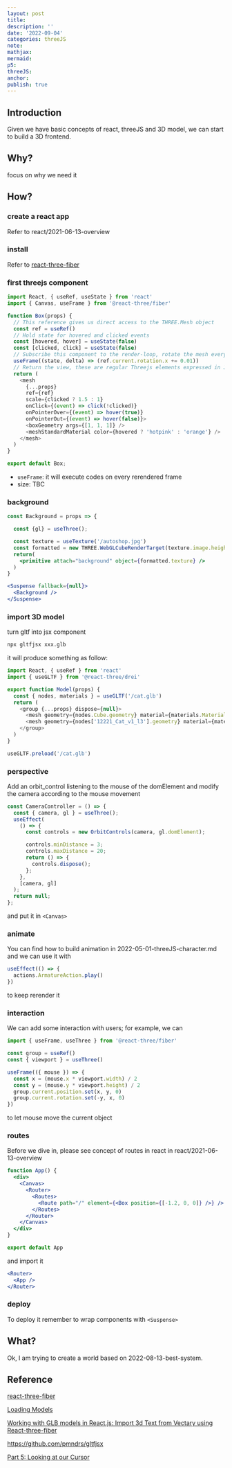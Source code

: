 ```yaml
---
layout: post
title:
description: ''
date: '2022-09-04'
categories: threeJS
note:
mathjax:
mermaid:
p5:
threeJS:
anchor:
publish: true
---
```


## Introduction

Given we have basic concepts of react, threeJS and 3D model, we can start to build a 3D frontend.

## Why?

focus on why we need it

## How?

### create a react app

Refer to react/2021-06-13-overview

### install

Refer to [react-three-fiber](https://github.com/pmndrs/react-three-fiber)

### first threejs component

```javascript
import React, { useRef, useState } from 'react'
import { Canvas, useFrame } from '@react-three/fiber'

function Box(props) {
  // This reference gives us direct access to the THREE.Mesh object
  const ref = useRef()
  // Hold state for hovered and clicked events
  const [hovered, hover] = useState(false)
  const [clicked, click] = useState(false)
  // Subscribe this component to the render-loop, rotate the mesh every frame
  useFrame((state, delta) => (ref.current.rotation.x += 0.01))
  // Return the view, these are regular Threejs elements expressed in JSX
  return (
    <mesh
      {...props}
      ref={ref}
      scale={clicked ? 1.5 : 1}
      onClick={(event) => click(!clicked)}
      onPointerOver={(event) => hover(true)}
      onPointerOut={(event) => hover(false)}>
      <boxGeometry args={[1, 1, 1]} />
      <meshStandardMaterial color={hovered ? 'hotpink' : 'orange'} />
    </mesh>
  )
}

export default Box;
```

* `useFrame`: it will execute codes on every rerendered frame
* size: TBC

### background

```jsx
const Background = props => {

  const {gl} = useThree();

  const texture = useTexture('/autoshop.jpg')
  const formatted = new THREE.WebGLCubeRenderTarget(texture.image.height).fromEquirectangularTexture(gl, texture)
  return(
    <primitive attach="background" object={formatted.texture} />
  )
}

<Suspense fallback={null}>
  <Background />
</Suspense>
```

### import 3D model

turn gltf into jsx component

```bash
npx gltfjsx xxx.glb
```

it will produce something as follow:

```javascript
import React, { useRef } from 'react'
import { useGLTF } from '@react-three/drei'

export function Model(props) {
  const { nodes, materials } = useGLTF('/cat.glb')
  return (
    <group {...props} dispose={null}>
      <mesh geometry={nodes.Cube.geometry} material={materials.Material} />
      <mesh geometry={nodes['12221_Cat_v1_l3'].geometry} material={materials.Cat} />
    </group>
  )
}

useGLTF.preload('/cat.glb')
```

### perspective

Add an orbit_control listening to the mouse of the domElement and modify the camera according to the mouse movement

```jsx
const CameraController = () => {
  const { camera, gl } = useThree();
  useEffect(
    () => {
      const controls = new OrbitControls(camera, gl.domElement);

      controls.minDistance = 3;
      controls.maxDistance = 20;
      return () => {
        controls.dispose();
      };
    },
    [camera, gl]
  );
  return null;
};
```

and put it in `<Canvas>`

### animate

You can find how to build animation in 2022-05-01-threeJS-character.md and we can use it with

```jsx
useEffect(() => {
  actions.ArmatureAction.play()
})
```

to keep rerender it

### interaction

We can add some interaction with users; for example, we can

```jsx
import { useFrame, useThree } from '@react-three/fiber'

const group = useRef()
const { viewport } = useThree()

useFrame(({ mouse }) => {
  const x = (mouse.x * viewport.width) / 2
  const y = (mouse.y * viewport.height) / 2
  group.current.position.set(x, y, 0)
  group.current.rotation.set(-y, x, 0)
})
```

to let mouse move the current object

### routes

Before we dive in, please see concept of routes in react in react/2021-06-13-overview

```jsx
function App() {
  <div>
    <Canvas>
      <Router>
        <Routes>
          <Route path="/" element={<Box position={[-1.2, 0, 0]} />} />
        </Routes>
      </Router>
    </Canvas>
  </div>
}

export default App
```

and import it

```jsx
<Router>
  <App />
</Router>
```

### deploy

To deploy it remember to wrap components with `<Suspense>`

## What?

Ok, I am trying to create a world based on 2022-08-13-best-system.

## Reference

[react-three-fiber](https://github.com/pmndrs/react-three-fiber)

[Loading Models](https://docs.pmnd.rs/react-three-fiber/tutorials/loading-models)

[Working with GLB models in React.js: Import 3d Text from Vectary using React-three-fiber](https://www.youtube.com/watch?v=8UB78yGtEJA)

https://github.com/pmndrs/gltfjsx

[Part 5: Looking at our Cursor](https://tympanus.net/codrops/2019/10/14/how-to-create-an-interactive-3d-character-with-three-js/)
